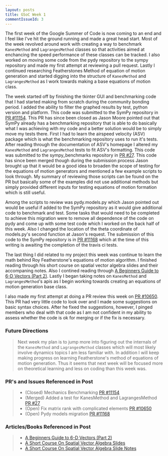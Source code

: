 ```yaml
---
layout: posts
title: GSoC Week 1
commentIssueId: 3
---
```


The first week of the Google Summer of Code is now coming to an end and I feel
like I've hit the ground running and made a great head start. Most of the week
revolved around work with creating a way to benchmark `KanesMethod` and
`LagrangesMethod` classes so that activities aimed at enchancing the speed
performance of these classes can be tracked. I also worked on moving some code
from the pydy repository to the sympy repository and made my first attempt at
reviewing a pull request. Lastly I continued researching Featherstones Method
of equation of motion generation and started digging into the structure of
`KanesMethod` and `LagrangesMethod` as I work towards making a base equations
of motion class.

The week started off by finishing the tkinter GUI and benchmarking code that I
had started making from scratch during the community bonding period. I added
the ability to filter the graphed results by test, python version and platform.
This code was submitted to the SymPy repository in [PR
#11154](https://github.com/sympy/sympy/pull/11154). This PR has since been
closed as Jason Moore pointed out that SymPy already has a benchmarking
repository that is able to do basically what I was achieving with my code and a
better solution would be to simply move my tests there. First I had to learn
the airspeed velocity (ASV) package which is what the benchmarking repository
uses to run it's tests. After reading through the documentation of ASV's
homepage I altered my `KanesMethod` and `LagrangesMethod` tests to fit ASV's
formatting. This code was submitted to the sympy_benchmarks repository in [PR
#27](https://github.com/sympy/sympy_benchmarks/pull/27). This code has since
been merged though during the submission process Jason brought up that it would
be a good idea to broaden the scope of testing for the equations of motion
generators and mentioned a few example scripts to look through. My summary of
reviewing those scripts can be found on the PR but basically some of the
examples did not use additional methods but simply provided different inputs
for testing equations of motion formation which is still useful. 

Among the scripts to review was pydy.models.py which Jason pointed out would be
useful if added to the SymPy repository as it would give additional code to
benchmark and test. Some tasks that would need to be completed to achieve this
migration were to remove all dependence of the code on pydy and come up with
some test code which I worked on the back half of this week. Also I changed the
location of the theta coordinate of models.py's second function at Jason's
request. The submission of this code to the SymPy repository is in [PR
#11168](https://github.com/sympy/sympy/pull/11168) which at the time of this
writing is awaiting the completion of the travis ci tests.

The last thing I did related to my project this week was continue to learn the
math behind Roy Featherstone's equations of motion algorithm. I finished
reading through his short course on spatial vector algebra slides and their
accompaning notes. Also I contined reading through [A Beginners Guide to 6-D
Vectors (Part
2)](http://ieeexplore.ieee.org/stamp/stamp.jsp?tp=&arnumber=5663690). Lastly I
began taking notes on `KanesMethod` and `LagrangesMethod`'s apis as I begin
working towards creating an equations of motion generation base class.

I also made my first attempt at doing a PR review this week on [PR
#10650](https://github.com/sympy/sympy/pull/10650). This PR had very little
code to look over and I made some suggestions on basic syntax choices. After he
fixed the suggestions, however, I pinged members who deal with that code as I
am not confident in my ability to assess whether the code is ok for merging or
if the fix is necessary.


### Future Directions

> Next week my plan is to jump more into figuring out the internals of the
> `KanesMethod` and `LagrangesMethod` classes which will most likely involve
> dynamics topics I am less familiar with. In addition I will keep making
> progress on learning Featherstone's method of equations of motion generation.
> Thus it seems that next week will be focused more on theoretical learning and
> less on coding than this week was.

### PR's and Issues Referenced in Post

> - (Closed) Mechanics Benchmarking [PR
    #11154](https://github.com/sympy/sympy/pull/11154) 
> - (Merged) Added a test for KanesMethod and LagrangesMethod [PR
    #27](https://github.com/sympy/sympy_benchmarks/pull/27)
> - (Open) Fix matrix rank with complicated elements [PR
    #10650](https://github.com/sympy/sympy/pull/10650)
> - (Open) Pydy models migration [PR
    #11168](https://github.com/sympy/sympy/pull/11168)

### Articles/Books Referenced in Post

> - [A Beginners Guide to 6-D Vectors (Part
     2)](http://ieeexplore.ieee.org/stamp/stamp.jsp?tp=&arnumber=5663690)
> - [A Short Course On Spatial Vector Algebra
    Slides](http://royfeatherstone.org/spatial/slidesX4.pdf)
> - [A Short Course On Spatial Vector Algebra Slide
    Notes](http://royfeatherstone.org/spatial/notes.pdf)
